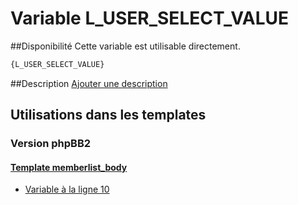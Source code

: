 # Variable L_USER_SELECT_VALUE

##Disponibilité
Cette variable est utilisable directement.

```html
{L_USER_SELECT_VALUE}
```

##Description
[Ajouter une description](https://fa-tvars.appspot.com/var/L_USER_SELECT_VALUE)

## Utilisations dans les templates

### Version phpBB2

#### [Template memberlist_body](subsilver/memberlist_body.md#readme)
* [Variable &agrave; la ligne 10](../subsilver/memberlist_body.tpl#L10)